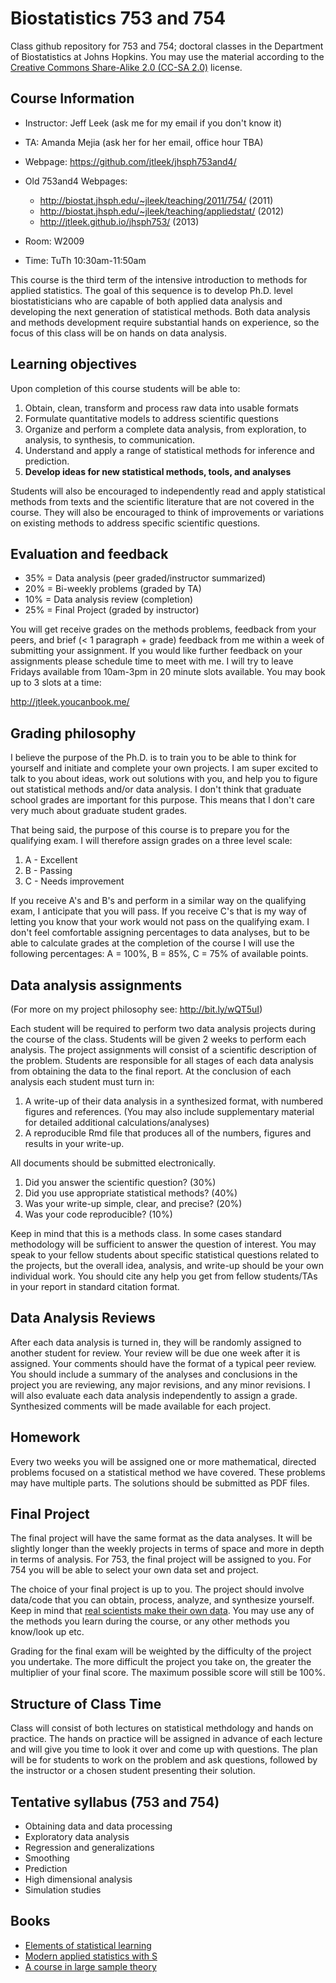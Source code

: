 Biostatistics 753 and 754
============

Class github repository for 753 and 754; doctoral classes in the Department of Biostatistics at Johns Hopkins. You may use the material according to the [Creative Commons Share-Alike 2.0 (CC-SA 2.0)](http://creativecommons.org/licenses/by/2.0/) license. 


Course Information
------------------
* Instructor: Jeff Leek (ask me for my email if you don't know it)
* TA: Amanda Mejia (ask her for her email, office hour TBA)

* Webpage: https://github.com/jtleek/jhsph753and4/
* Old 753and4 Webpages: 
	* http://biostat.jhsph.edu/~jleek/teaching/2011/754/ (2011)
	* http://biostat.jhsph.edu/~jleek/teaching/appliedstat/ (2012)
	* http://jtleek.github.io/jhsph753/ (2013)
* Room: W2009
* Time: TuTh 10:30am-11:50am

This course is the third term of the intensive introduction to methods for applied statistics. The goal of this sequence is to develop Ph.D. level biostatisticians who are capable of both applied data analysis and developing the next generation of statistical methods. Both data analysis and methods development require substantial hands on experience, so the focus of this class will be on hands on data analysis. 

Learning objectives
-------------------

Upon completion of this course students will be able to:

1. Obtain, clean, transform and process raw data into usable formats
2. Formulate quantitative models to address scientific questions
3. Organize and perform a complete data analysis, from exploration, to analysis, to synthesis, to communication. 
4. Understand and apply a range of statistical methods for inference and prediction.
5. __Develop ideas for new statistical methods, tools, and analyses__

Students will also be encouraged to independently read and apply statistical methods from texts and the scientific literature that are not covered in the course. They will also be encouraged to think of improvements or variations on existing methods to address specific scientific questions. 

Evaluation and feedback
-----------------

* 35%  =  Data analysis (peer graded/instructor summarized)
* 20%  =  Bi-weekly problems (graded by TA)
* 10%  =  Data analysis review (completion)
* 25%  =  Final Project (graded by instructor)


You will get receive grades on the methods problems, feedback from your peers, and brief (< 1 paragraph + grade) feedback from me within a week of submitting your assignment. If you would like further feedback on your assignments please schedule time to meet with me. I will try to leave Fridays available from 10am-3pm in 20 minute slots available. You may book up to 3 slots at a time:

http://jtleek.youcanbook.me/


Grading philosophy
----------------

I believe the purpose of the Ph.D. is to train you to be able to think for yourself and initiate and complete your own projects. I am super excited to talk to you about ideas, work out solutions with you, and help you to figure out statistical methods and/or data analysis. I don't think that graduate school grades are important for this purpose. This means that I don't care very much about graduate student grades. 

That being said, the purpose of this course is to prepare you for the qualifying exam. I will therefore assign grades on a three level scale:

1. A - Excellent 
2. B - Passing
3. C - Needs improvement

If you receive A's and B's and perform in a similar way on the qualifying exam, I anticipate that you will pass. If you receive C's that is my way of letting you know that your work would not pass on the qualifying exam. I don't feel comfortable assigning percentages to data analyses, but to be able to calculate grades at the completion of the course I will use the following percentages: A = 100%, B = 85%, C = 75% of available points. 


Data analysis assignments
-----------------

(For more on my project philosophy see: http://bit.ly/wQT5uI)

Each student will be required to perform two data analysis projects during the course of the class. Students will be given 2 weeks to perform each analysis. The project assignments will consist of a scientific description of the problem. Students are responsible for all stages of each data analysis from obtaining the data to the final report. At the conclusion of each analysis each student must turn in: 

1. A write-up of their data analysis in a synthesized format, with numbered figures and references. (You may also include supplementary material for detailed additional calculations/analyses)
2. A reproducible Rmd file that produces all of the numbers, figures and results in your write-up. 

All documents should be submitted electronically. 

1. Did you answer the scientific question? (30%)
2. Did you use appropriate statistical methods? (40%)
3. Was your write-up simple, clear, and precise? (20%)
4. Was your code reproducible? (10%)

Keep in mind that this is a methods class. In some cases standard methodology will be sufficient to answer the question of interest. You may speak to your fellow students about specific statistical questions related to the projects, but the overall idea, analysis, and write-up should be your own individual work. You should cite any help you get from fellow students/TAs in your report in standard citation format. 


Data Analysis Reviews
----------------------

After each data analysis is turned in, they will be randomly assigned to another student for review. Your review will be due one week after it is assigned. Your comments should have the format of a typical peer review. You should include a summary of the analyses and conclusions in the project you are reviewing, any major revisions, and any minor revisions. I will also evaluate each data analysis independently to assign a grade. Synthesized comments will be made available for each project. 


Homework
----------------------

Every two weeks you will be assigned one or more mathematical, directed problems focused on a statistical method we have covered. These problems may have multiple parts. The solutions should be submitted as PDF files. 


Final Project
------------

The final project will have the same format as the data analyses. It will be slightly longer than the weekly projects in terms of space and more in depth in terms of analysis. For 753, the final project will be assigned to you. For 754 you will be able to select your own data set and project. 

The choice of your final project is up to you. The project should involve data/code that you can obtain, process, analyze, and synthesize yourself. Keep in mind that [real scientists make their own data](http://seanjtaylor.com/post/41463778912/real-scientists-make-their-own-data). You may use any of the methods you learn during the course, or any other methods you know/look up etc. 

Grading for the final exam will be weighted by the difficulty of the project you undertake. The more difficult the project you take on, the greater the multiplier of your final score. The maximum possible score will still be 100%. 


Structure of Class Time
------------------

Class will consist of both lectures on statistical methdology and hands on practice. The hands on practice will be assigned in advance of each lecture and will give you time to look it over and come up with questions. The plan will be for students to work on the problem and ask questions, followed by the instructor or a chosen student presenting their solution. 



Tentative syllabus (753 and 754)
------------------

* Obtaining data and data processing
* Exploratory data analysis
* Regression and generalizations
* Smoothing
* Prediction 
* High dimensional analysis
* Simulation studies


Books
----------------

* [Elements of statistical learning](http://www-stat.stanford.edu/~tibs/ElemStatLearn/)
* [Modern applied statistics with S](http://www.amazon.com/Modern-Applied-Statistics-Computing/dp/0387954570)
* [A course in large sample theory](http://www.amazon.com/Course-Sample-Chapman-Statistical-Science/dp/0412043718)







